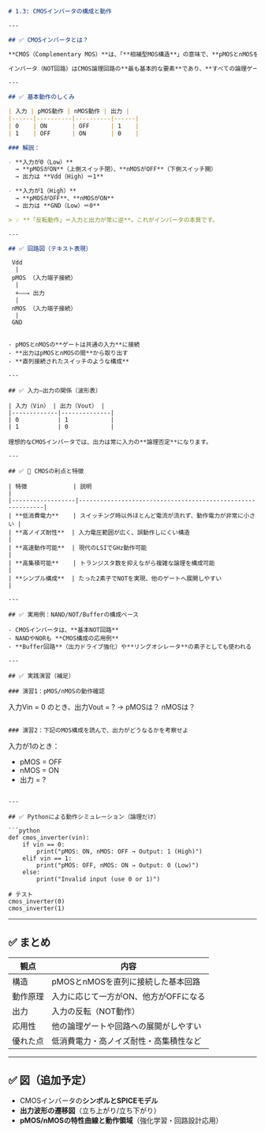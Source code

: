 ```markdown
# 1.3: CMOSインバータの構成と動作

---

## ✅ CMOSインバータとは？

**CMOS（Complementary MOS）**は、「**相補型MOS構造**」の意味で、**pMOSとnMOSを組み合わせた構造**により、効率よく論理反転（NOT）を行います。

インバータ（NOT回路）はCMOS論理回路の**最も基本的な要素**であり、**すべての論理ゲートはインバータから構成できる**といっても過言ではありません。

---

## ✅ 基本動作のしくみ

| 入力 | pMOS動作 | nMOS動作 | 出力 |
|------|----------|----------|------|
| 0    | ON       | OFF      | 1    |
| 1    | OFF      | ON       | 0    |

### 解説：

- **入力が0（Low）**  
  → **pMOSがON**（上側スイッチ閉）、**nMOSがOFF**（下側スイッチ開）  
  → 出力は **Vdd（High）＝1**

- **入力が1（High）**  
  → **pMOSがOFF**、**nMOSがON**  
  → 出力は **GND（Low）＝0**

> 💡 **「反転動作」＝入力と出力が常に逆**。これがインバータの本質です。

---

## ✅ 回路図（テキスト表現）

```
     Vdd
      |
     pMOS （入力端子接続）
      |
      +——→ 出力
      |
     nMOS （入力端子接続）
      |
     GND
```

- pMOSとnMOSの**ゲートは共通の入力**に接続
- **出力はpMOSとnMOSの間**から取り出す
- **直列接続されたスイッチのような構成**

---

## ✅ 入力―出力の関係（波形表）

| 入力（Vin） | 出力（Vout） |
|-------------|--------------|
| 0           | 1            |
| 1           | 0            |

理想的なCMOSインバータでは、出力は常に入力の**論理否定**になります。

---

## ✅ 🧠 CMOSの利点と特徴

| 特徴             | 説明                                                       |
|------------------|------------------------------------------------------------|
| **低消費電力**    | スイッチング時以外ほとんど電流が流れず、動作電力が非常に小さい |
| **高ノイズ耐性**  | 入力電圧範囲が広く、誤動作しにくい構造                     |
| **高速動作可能**  | 現代のLSIでGHz動作可能                                     |
| **高集積可能**    | トランジスタ数を抑えながら複雑な論理を構成可能               |
| **シンプル構成**  | たった2素子でNOTを実現、他のゲートへ展開しやすい             |

---

## ✅ 実用例：NAND/NOT/Bufferの構成ベース

- CMOSインバータは、**基本NOT回路**
- NANDやNORも **CMOS構成の応用例**
- **Buffer回路**（出力ドライブ強化）や**リングオシレータ**の素子としても使われる

---

## ✅ 実践演習（補足）

### 演習1：pMOS/nMOSの動作確認

```
入力Vin = 0 のとき、出力Vout = ?
→ pMOSは？ nMOSは？
```

### 演習2：下記のMOS構成を読んで、出力がどうなるかを考察せよ

```
入力が1のとき：
- pMOS = OFF
- nMOS = ON
- 出力 = ?
```

---

## ✅ Pythonによる動作シミュレーション（論理だけ）

```python
def cmos_inverter(vin):
    if vin == 0:
        print("pMOS: ON, nMOS: OFF → Output: 1 (High)")
    elif vin == 1:
        print("pMOS: OFF, nMOS: ON → Output: 0 (Low)")
    else:
        print("Invalid input (use 0 or 1)")

# テスト
cmos_inverter(0)
cmos_inverter(1)
```

---

## ✅ まとめ

| 観点       | 内容                                      |
|------------|-------------------------------------------|
| 構造       | pMOSとnMOSを直列に接続した基本回路       |
| 動作原理   | 入力に応じて一方がON、他方がOFFになる     |
| 出力       | 入力の反転（NOT動作）                     |
| 応用性     | 他の論理ゲートや回路への展開がしやすい   |
| 優れた点   | 低消費電力・高ノイズ耐性・高集積性など   |

---

## ✅ 図（追加予定）

- CMOSインバータの**シンボルとSPICEモデル**
- **出力波形の遷移図**（立ち上がり/立ち下がり）
- **pMOS/nMOSの特性曲線と動作領域**（強化学習・回路設計応用）
```

